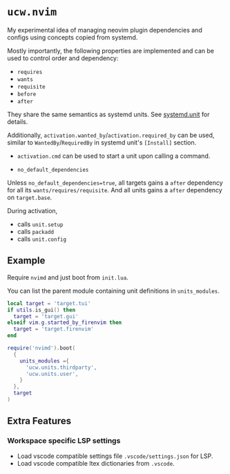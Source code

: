 # `ucw.nvim`

My experimental idea of managing neovim plugin dependencies and configs using concepts copied from systemd.

Mostly importantly, the following properties are implemented and can be used to control order and dependency:


* `requires`
* `wants`
* `requisite`
* `before`
* `after`

They share the same semantics as systemd units.
See [systemd.unit](https://www.freedesktop.org/software/systemd/man/systemd.unit.html) for details.

Additionally, `activation.wanted_by`/`activation.required_by` can be used, similar to `WantedBy`/`RequiredBy` in systemd
unit's `[Install]` section.

* `activation.cmd` can be used to start a unit upon calling a command.

* `no_default_dependencies`

Unless `no_default_dependencies=true`, all targets gains a `after` dependency for all its `wants/requires/requisite`.
And all units gains a `after` dependency on `target.base`.

During activation,

* calls `unit.setup`
* calls `packadd`
* calls `unit.config`

## Example

Require `nvimd` and just boot from `init.lua`.

You can list the parent module containing unit definitions in `units_modules`.

```lua
local target = 'target.tui'
if utils.is_gui() then
  target = 'target.gui'
elseif vim.g.started_by_firenvim then
  target = 'target.firenvim'
end

require('nvimd').boot(
  {
    units_modules ={
      'ucw.units.thirdparty',
      'ucw.units.user',
    }
  },
  target
)
```

## Extra Features

### Workspace specific LSP settings

* Load vscode compatible settings file `.vscode/settings.json` for LSP.
* Load vscode compatible ltex dictionaries from `.vscode`.
